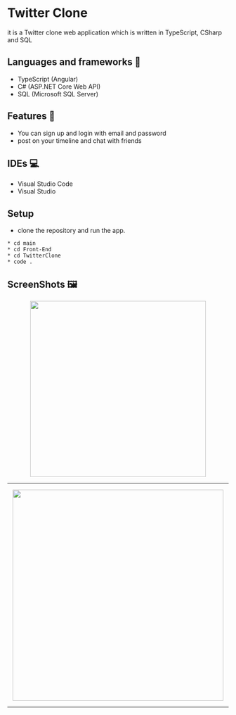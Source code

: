 # Twitter Clone
it is a Twitter clone web application which is written in TypeScript, CSharp and SQL
## Languages and frameworks 📑
* TypeScript (Angular) 
* C# (ASP.NET Core Web API)
* SQL (Microsoft SQL Server)
## Features 🥇
* You can sign up and login with email and password
* post on your timeline and chat with friends
## IDEs 💻
* Visual Studio Code
* Visual Studio
## Setup
* clone the repository and run the app.
```
* cd main
* cd Front-End
* cd TwitterClone
* code .
```
## ScreenShots 🖼️
<div align='center'>
<img height="400px" src="https://user-images.githubusercontent.com/38363762/156330428-9c202710-c558-4557-9ecd-bf3866bad0f5.PNG">
<hr/>
</div>

<div align='center'>
<img height="480px" src="https://user-images.githubusercontent.com/38363762/157329476-c1b192a0-de56-42f2-83a0-9e2e47ff6bdc.PNG">
<hr/>

